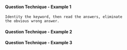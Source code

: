#### Question Technique - Example 1

    Identity the keyword, then read the answers, eliminate
    the obvious wrong answer.


#### Question Technique - Example 2




#### Question Technique - Example 3
